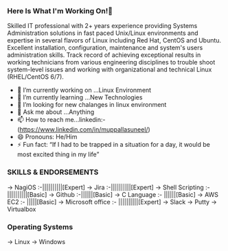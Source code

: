 ### Here Is What I'm Working On!👋

Skilled IT professional with 2+ years experience providing Systems Administration solutions in fast paced Unix/Linux environments and expertise in several flavors of Linux including Red Hat, CentOS and Ubuntu. Excellent installation, configuration, maintenance and system's users administration skills. Track record of achieving exceptional results in working technicians from various engineering disciplines to trouble shoot system-level issues and working with organizational and technical Linux (RHEL/CentOS 6/7).

- 🔭 I’m currently working on ...Linux Environment
- 🌱 I’m currently learning ...New Technologies
- 🤔 I’m looking for new chalanges in linux environment
- 💬 Ask me about ...Anything
- 📫 How to reach me...linkedin:- (https://www.linkedin.com/in/muppallasuneel/)
- 😄 Pronouns: He/Him
- ⚡ Fun fact: “If I had to be trapped in a situation for a day, it would be most excited thing in my life”
 
 
### SKILLS & ENDORSEMENTS 

-> NagiOS  :-||||||||||[Expert] 
-> Jira    :-||||||||||[Expert]
-> Shell Scripting :-||||||||||[Basic]
-> Github :-||||||[Basic]
-> C Language :- ||||||[Basic]
-> AWS EC2 :- |||||[Basic]
-> Microsoft office :- ||||||||||[Expert]
-> Slack 
-> Putty
-> Virtualbox

### Operating Systems

-> Linux
-> Windows 
